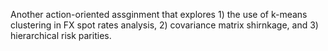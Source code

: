Another action-oriented assginment that explores 1) the use of k-means clustering in FX spot rates analysis, 2) covariance matrix shirnkage, and 3) hierarchical risk 
parities. 
